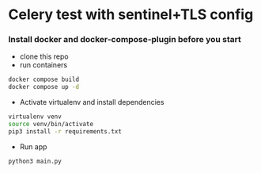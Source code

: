 # Celery test with sentinel+TLS config

### Install docker and docker-compose-plugin before you start

- clone this repo
- run containers
```bash
docker compose build
docker compose up -d
```
- Activate virtualenv and install dependencies
```bash
virtualenv venv
source venv/bin/activate
pip3 install -r requirements.txt
```
- Run app
```bash
python3 main.py
```


